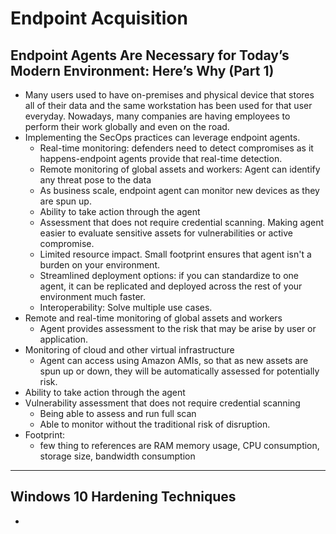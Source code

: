 # Endpoint Acquisition

## Endpoint Agents Are Necessary for Today’s Modern Environment: Here’s Why (Part 1)
- Many users used to have on-premises and physical device that stores all of their data and the same workstation has been used for that user everyday. Nowadays, many companies are having employees to perform their work globally and even on the road.
- Implementing the SecOps practices can leverage endpoint agents.
    - Real-time monitoring: defenders need to detect compromises as it happens-endpoint agents provide that real-time detection.
    - Remote monitoring of global assets and workers: Agent can identify any threat pose to the data
    - As business scale, endpoint agent can monitor new devices as they are spun up.
    - Ability to take action through the agent
    - Assessment that does not require credential scanning. Making agent easier to evaluate sensitive assets for vulnerabilities or active compromise.
    - Limited resource impact. Small footprint ensures that agent isn't a burden on your environment.
    - Streamlined deployment options: if you can standardize to one agent, it can be replicated and deployed across the rest of your environment much faster.
    - Interoperability: Solve multiple use cases.
- Remote and real-time monitoring of global assets and workers
    - Agent provides assessment to the risk that may be arise by user or application. 
- Monitoring of cloud and other virtual infrastructure
    - Agent can access using Amazon AMIs, so that as new assets are spun up or down, they will be automatically assessed for potentially risk.
- Ability to take action through the agent
- Vulnerability assessment that does not require credential scanning
    - Being able to assess and run full scan 
    - Able to monitor without the traditional risk of disruption.
- Footprint: 
    - few thing to references are RAM memory usage, CPU consumption, storage size, bandwidth consumption

---

## Windows 10 Hardening Techniques

-